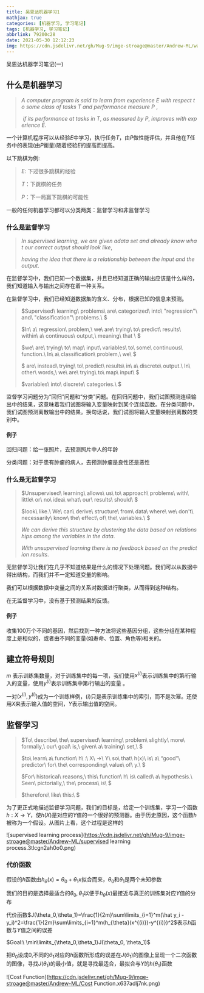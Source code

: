 ```yaml
---
title: 吴恩达机器学习1
mathjax: true
categories: [机器学习, 学习笔记]
tags: [机器学习, 学习笔记]
abbrlink: 79200c28
date: 2021-05-30 12:12:23
img: https://cdn.jsdelivr.net/gh/Mug-9/imge-stroage@master/Andrew-ML/wallhaven-72jmve.42eeeqocjso0.jpg
---
```


吴恩达机器学习笔记(一)

<!-- less -->

## 什么是机器学习

>$A\ computer\ program\ is\ said\ to\ learn\ from\  experience\ E\ with\ respect\ to\ some\ class\ of\ tasks\ T\ and\ performance\ measure\ P\ ,$
>
>$\ if\ its\ performance\ at\ tasks\ in\ T,\ as\ measured\ by\ P,\ improves\ with\ experience\ E.$ 

一个计算机程序可以从经验$E$中学习，执行任务$T$，由$P$做性能评估，并且他在$T$任务中的表现(由$P$衡量)随着经验$E$的提高而提高。

以下跳棋为例:

>$E:$  下过很多跳棋的经验
>
>$T：$下跳棋的任务
>
>$P ：$下一局赢下跳棋的可能性

一般的任何机器学习都可以分类两类：监督学习和非监督学习

### 什么是监督学习

>$In\ supervised\ learning,\ we\ are\ given\ a data\ set\ and\ already\ know\ what\ our\ correct\ output\ should\ look\ like,$
>
>$having\ the\ idea\ that\ there\ is\ a\ relationship\ between\ the\ input\ and\ the\ output.$

在监督学习中，我们已知一个数据集，并且已经知道正确的输出应该是什么样的，我们知道输入与输出之间存在着一种关系。

在监督学习中，我们已经知道数据集的含义、分布，根据已知的信息来预测。

>$Supervised\ learning\ problems\ are\ categorized\ into\ "regression"\ and\ "classification"\ problems.\ $
>
>$In\ a\ regression\ problem,\ we\ are\ trying\ to\ predict\ results\ within\ a\ continuous\ output,\ meaning\ that \ $
>
>$we\ are\ trying\ to\ map\ input\ variables\ to\ some\ continuous\ function.\ In\ a\ classification\ problem,\ we\ $
>
>$ are\  instead\ trying\ to\ predict\ results\ in\ a\ discrete\ output.\ In\ other\ words,\ we\ are\ trying\ to\ map\ input\ $
>
>$variables\ into\ discrete\ categories.\ $

监督学习问题分为“回归”问题和“分类”问题。在回归问题中，我们试图预测连续输出中的结果，这意味着我们试图将输入变量映射到某个连续函数。在分类问题中，我们试图预测离散输出中的结果。换句话说，我们试图将输入变量映射到离散的类别中。

#### 例子

回归问题：给一张照片，去预测照片中人的年龄

分类问题：对于患有肿瘤的病人，去预测肿瘤是良性还是恶性

### 什么是无监督学习

>$Unsupervised\ learning\ allows\ us\ to\ approach\ problems\ with\ little\ or\ no\ idea\ what\ our\ results\ should\  $
>
>$look\ like.\ We\ can\ derive\ structure\ from\ data\ where\ we\ don't\ necessarily\ know\ the\ effect\ of\ the\ variables.\ $
>
>$We\ can\ derive\ this\ structure\ by\ clustering\ the\ data\ based\ on\ relationships\ among\ the\ variables\ in\ the\ data.$
>
>$With\ unsupervised\ learning\ there\ is\ no\ feedback\ based\ on\ the\ prediction\ results.$

无监督学习让我们在几乎不知道结果是什么的情况下处理问题。我们可以从数据中得出结构，而我们并不一定知道变量的影响。

我们可以根据数据中变量之间的关系对数据进行聚类，从而得到这种结构。

在无监督学习中，没有基于预测结果的反馈。

#### 例子

收集100万个不同的基因，然后找到一种方法将这些基因分组，这些分组在某种程度上是相似的，或者由不同的变量(如寿命、位置、角色等)相关的。

## 建立符号规则

$m$ 表示训练集数量，对于训练集中的每一项，我们使用$x^{(i)}$表示训练集中的第$i$行输入的变量，使用$y^{(i)}$表示训练集中第$i$行输出的变量 。

一对$(x^{(i)},y^{(i)})$成为一个训练样例，$(i)$只是表示训练集中的索引，而不是次幂。还使用$X$来表示输入值的空间，$Y$表示输出值的空间。

## 监督学习

>$To\ describe\ the\ supervised\ learning\ problem\ slightly\ more\ formally,\ our\ goal\ is,\ given\ a\ training\ set,\ $
>
>$to\ learn\ a\ function\ h\ :\ X\ →\ Y\ so\ that\ h(x)\ is\ a\ “good”\ predictor\ for\ the\ corresponding\ value\ of\ y.\ $
>
>$For\ historical\ reasons,\ this\ function\ h\ is\ called\ a\ hypothesis.\ Seen\ pictorially,\ the\ process\ is\ $
>
> $therefore\ like\ this:\ $

为了更正式地描述监督学习问题，我们的目标是，给定一个训练集，学习一个函数$h: X → Y$，使$h(X)$是对应的$Y$值的一个很好的预测器。由于历史原因，这个函数$h$被称为一个假设。从图片上看，这个过程是这样的

![supervised learning process](https://cdn.jsdelivr.net/gh/Mug-9/imge-stroage@master/Andrew-ML/supervised learning process.3tlcgn2ah0o0.png)

### 代价函数

假设的$h$函数由$h_{\theta}(x)=\theta_0 + \theta_1x$拟合而来，$\theta_0$和$\theta_1$是两个未知参数

我们的目的是选择最适合的$\theta_0,\theta_1$以便于$h_{\theta}(x)$最接近与真正的训练集对应$Y$值的分布

代价函数$J(\theta_0,\theta_1)=\frac{1}{2m}\sum\limits_{i=1}^m(\hat y_i -y_i)^2=\frac{1}{2m}\sum\limits_{i=1}^m(h_{\theta}(x^{(i)})-y^{(i)})^2$表示$h$函数与$Y$值之间的误差

$Goal:\ \min\limits_{\theta_0,\theta_1}J(\theta_0, \theta_1)$

把$\theta_0$设成0,不同的$\theta_1$对应的$h$函数所形成的误差在$J(\theta_1)$的图像上呈现一个二次函数的图像，寻找$J(\theta_1)$的最小值，就是寻找最适合，最拟合与$Y$的$h(\theta_1)$函数

![Cost Function](https://cdn.jsdelivr.net/gh/Mug-9/imge-stroage@master/Andrew-ML/Cost Function.x637adlj7nk.png)